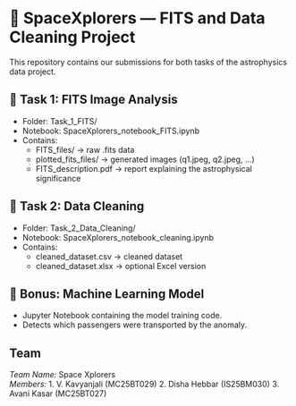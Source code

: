 # 🚀 SpaceXplorers — FITS and Data Cleaning Project

This repository contains our submissions for both tasks of the astrophysics data project.

## 📁 Task 1: FITS Image Analysis
- Folder: Task_1_FITS/
- Notebook: SpaceXplorers_notebook_FITS.ipynb
- Contains:
  - FITS_files/ → raw .fits data
  - plotted_fits_files/ → generated images (q1.jpeg, q2.jpeg, ...)
  - FITS_description.pdf → report explaining the astrophysical significance

## 📁 Task 2: Data Cleaning
- Folder: Task_2_Data_Cleaning/
- Notebook: SpaceXplorers_notebook_cleaning.ipynb
- Contains:
  - cleaned_dataset.csv → cleaned dataset
  - cleaned_dataset.xlsx → optional Excel version

## 📁 Bonus: Machine Learning Model
- Jupyter Notebook containing the model training code.
- Detects which passengers were transported by the anomaly.

## Team
*Team Name:* Space Xplorers  
*Members:* 1. V. Kavyanjali (MC25BT029)
           2. Disha Hebbar (IS25BM030)
           3. Avani Kasar (MC25BT027)
